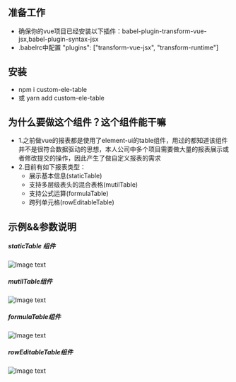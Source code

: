 ## 准备工作
- 确保你的vue项目已经安装以下插件：babel-plugin-transform-vue-jsx,babel-plugin-syntax-jsx
- .babelrc中配置
 "plugins": ["transform-vue-jsx", "transform-runtime"]
## 安装
- npm i custom-ele-table
- 或 yarn add custom-ele-table
<!-- ## 在线演示 -->
## 为什么要做这个组件？这个组件能干嘛

- 1.之前做vue的报表都是使用了element-ui的table组件，用过的都知道该组件并不是很符合数据驱动的思想，本人公司中多个项目需要做大量的报表展示或者修改提交的操作，因此产生了做自定义报表的需求
- 2.目前有如下报表类型：
   - 展示基本信息(staticTable)
   - 支持多层级表头的混合表格(mutilTable)
   - 支持公式运算(formulaTable)
   - 跨列单元格(rowEditableTable)

## 示例&&参数说明
#####  staticTable 组件
![Image text](https://github.com/foolsogood/custom-ele-table/blob/master/example/static/img/4.png?raw=true)
##### mutilTable组件
![Image text](https://github.com/foolsogood/custom-ele-table/blob/master/example/static/img/2.png?raw=true)
##### formulaTable组件
![Image text](https://github.com/foolsogood/custom-ele-table/blob/master/example/static/img/3.png?raw=true)
##### rowEditableTable组件
![Image text](https://github.com/foolsogood/custom-ele-table/blob/master/example/static/img/1.png?raw=true)

